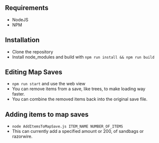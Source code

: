 ## Requirements

- NodeJS
- NPM

## Installation

- Clone the repository
- Install node_modules and build with `npm run install && npm run build`

## Editing Map Saves

- `npm run start` and use the web view
- You can remove items from a save, like trees, to make loading way faster.
- You can combine the removed items back into the original save file.

## Adding items to map saves

- `node AddItemsToMapSave.js ITEM_NAME NUMBER_OF_ITEMS`
- This can currently add a specified amount or 200, of sandbags or razorwire.
